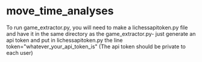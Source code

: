 # move_time_analyses
To run game_extractor.py, you will need to make a lichessapitoken.py file and have it in the same directory as the game_extractor.py- just generate an api token and put in lichessapitoken.py the line token="whatever_your_api_token_is" (The api token should be private to each user)